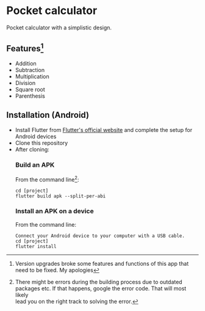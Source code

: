 # Pocket calculator

Pocket calculator with a simplistic design.

## Features[^1]
* Addition
* Subtraction
* Multiplication
* Division
* Square root
* Parenthesis


## Installation (Android)
* Install Flutter from [Flutter's official website](https://docs.flutter.dev/get-started/install/windows) and complete the setup for Android devices
* Clone this repository
* After cloning:
    ### Build an APK
    From the command line[^2]:   
    ```
    cd [project]
    flutter build apk --split-per-abi
    ```
    ### Install an APK on a device
    From the command line:
    ```
    Connect your Android device to your computer with a USB cable.
    cd [project]
    flutter install
    ```
[^1]: Version upgrades broke some features and functions of this app
  that need to be fixed. My apologies
[^2]: There might be errors during the building process due to outdated  
  packages etc. If that happens, google the error code. That will most likely  
  lead you on the right track to solving the error.
